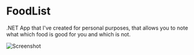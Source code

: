 # FoodList

.NET App that I've created for personal purposes, that allows you to note what which food is good for you and which is not.

![Screenshot](https://i.gyazo.com/2d701c8c9fd31adf148a3c14602f9966.png)
